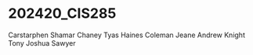 # 202420_CIS285
Carstarphen Shamar 
Chaney Tyas 
Haines Coleman 
Jeane Andrew 
Knight Tony 
Joshua Sawyer
